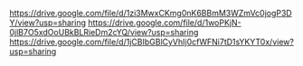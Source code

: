 https://drive.google.com/file/d/1zi3MwxCKmg0nK6BBmM3WZmVc0jogP3DY/view?usp=sharing
https://drive.google.com/file/d/1woPKjN-0jlB7O5xdOoUBkBLRieDm2cYQ/view?usp=sharing
https://drive.google.com/file/d/1jCBIbGBlCyVhIj0cfWFNi7tD1sYKYT0x/view?usp=sharing
